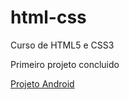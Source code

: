 # html-css
 Curso de HTML5 e CSS3

Primeiro projeto concluido

 <a href="https://jarbasaj.github.io/projeto-android/index.html">Projeto Android</a>
